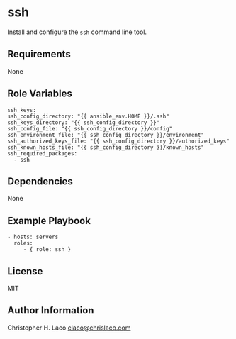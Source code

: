ssh
===

Install and configure the `ssh` command line tool.

Requirements
------------

None

Role Variables
--------------

    ssh_keys:
    ssh_config_directory: "{{ ansible_env.HOME }}/.ssh"
    ssh_keys_directory: "{{ ssh_config_directory }}"
    ssh_config_file: "{{ ssh_config_directory }}/config"
    ssh_environment_file: "{{ ssh_config_directory }}/environment"
    ssh_authorized_keys_file: "{{ ssh_config_directory }}/authorized_keys"
    ssh_known_hosts_file: "{{ ssh_config_directory }}/known_hosts"
    ssh_required_packages:
      - ssh

Dependencies
------------

None

Example Playbook
----------------

    - hosts: servers
      roles:
         - { role: ssh }

License
-------

MIT

Author Information
------------------

Christopher H. Laco <claco@chrislaco.com>
